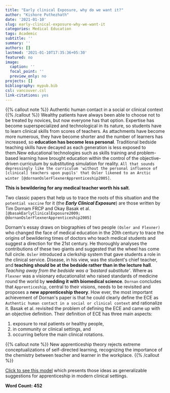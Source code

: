 ```yaml
---
title: "Early clinical Exposure, why do we want it?"
author: "Kishore Puthezhath"
date: '2021-01-10'
slug: early-clinical-exposure-why-we-want-it
categories: Medical Education
tags: Academic
subtitle: ''
summary: ''
authors: []
lastmod: '2021-01-10T17:35:36+05:30'
featured: no
image:
  caption: ''
  focal_point: ''
  preview_only: no
projects: []
bibliography: mypub.bib
csl: vancouver.csl
link-citations: yes
---
```

{{% callout note %}}
Authentic human contact in a social or clinical context 
{{% /callout %}}
Wealthy patients have always been able to choose not to be treated by novices, but now everyone has that option. Expertise has become superspecialized and technological in its nature, so students have to learn clinical skills from scores of teachers. As attachments have become more numerous, they have become shorter and the number of learners has increased, so **education has become less personal**. Traditional bedside teaching skills have decayed as each generation is less exposed to them.New educational technologies such as skills training and problem-based learning have brought education within the control of the objective-driven curriculum by substituting simulation for reality. `All that sounds depressingly like the curriculum 'without the personal influence of [clinical] teachers upon pupils' that Osler likened to an Arctic winter [@dornanOslerFlexnerApprenticeship2005]`.



**This is  bewildering for any medical teacher worth his salt**.

Two classic papers that help us to trace the roots of this situation and the `potential vaccine` for it (the ***Early Clinical Exposure***) are those written by Tim Dornam FRCP and Okay Basak et al. `[@basakEarlyClinicalExposure2009; @dornanOslerFlexnerApprenticeship2005]`

Dornam's essay draws on biographies of two people `(Osler and Flexner)` who changed the face of medical education in the 20th century to trace the origins of bewildering times of doctors who teach medical students and suggest a direction for the 21st century. He thoroughly analyses the contributions of these two giants and suggested that the wheel has come full circle. `Osler` introduced a clerkship system that gave students a role in the clinical service. Disease, in his view, was the student's chief teacher, and **teaching should be at the bedside rather than in the lecture hall**.  *Teaching away from the bedside was a 'bastard substitute'*. Where as `Flexner` was a visionary educationalist who raised standards of medicine round the world by **wedding it with biomedical science**. `Dornan` concludes that `Apprenticeship`, central to their visions, needs to be revisited and proposes a **new apprenticeship theory**. How ever, the most important achievement of Dornan's paper is that he could clearly define the ECE as `Authentic human contact in a social or clinical context` and rationalize it.
Basak et al. revisited the problem of defining the ECE and came up with an objective definition. Their definition of ECE has three main aspects: 
1. exposure to real patients or healthy people, 
2. in community or clinical settings, and 
3. occurring before the main clinical rotations.

{{% callout note %}}
New apprenticeship theory rejects extreme conceptualizations of self-directed learning, recognizing the importance of the chemistry between teacher and learner in the workplace.
{{% /callout %}}

[Click to see this model](https://www.ncbi.nlm.nih.gov/pmc/articles/PMC1079407/table/tbl1/?report=objectonly) which presents those ideas as generalizable suggestions for apprenticeship in modern clinical settings.

**Word Count: 452**
